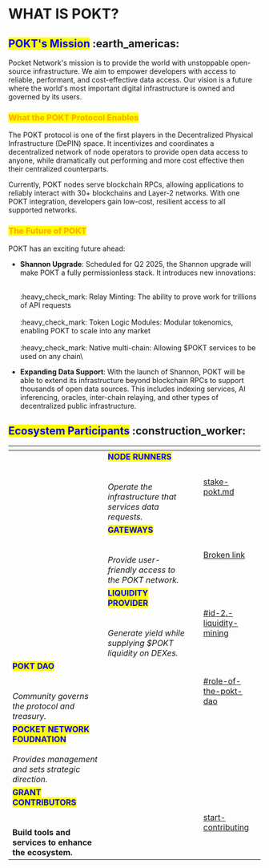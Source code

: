 # WHAT IS POKT?

## <mark style="color:blue;">POKT's Mission</mark> :earth\_americas:

Pocket Network's mission is to provide the world with unstoppable open-source infrastructure. We aim to empower developers with access to reliable, performant, and cost-effective data access. Our vision is a future where the world's most important digital infrastructure is owned and governed by its users.

### <mark style="color:orange;">What the POKT Protocol Enables</mark>

The POKT protocol is one of the first players in the Decentralized Physical Infrastructure (DePIN) space. It incentivizes and coordinates a decentralized network of node operators to provide open data access to anyone, while dramatically out performing and more cost effective then their centralized counterparts.

Currently, POKT nodes serve blockchain RPCs, allowing applications to reliably interact with 30+ blockchains and Layer-2 networks. With one POKT integration, developers gain low-cost, resilient access to all supported networks.

### <mark style="color:orange;">The Future of POKT</mark>

POKT has an exciting future ahead:

*   **Shannon Upgrade**: Scheduled for Q2 2025, the Shannon upgrade will make POKT a fully permissionless stack. It introduces new innovations:

    \
    :heavy\_check\_mark: Relay Minting: The ability to prove work for trillions of API requests\
    \
    :heavy\_check\_mark: Token Logic Modules: Modular tokenomics, enabling POKT to scale into any market\
    \
    :heavy\_check\_mark: Native multi-chain: Allowing $POKT services to be used on any chain\

* **Expanding Data Support**: With the launch of Shannon, POKT will be able to extend its infrastructure beyond blockchain RPCs to support thousands of open data sources. This includes indexing services, AI inferencing, oracles, inter-chain relaying, and other types of decentralized public infrastructure.

## <mark style="color:blue;">Ecosystem Participants</mark> :construction\_worker:

<table data-view="cards"><thead><tr><th></th><th></th><th></th><th data-hidden data-card-target data-type="content-ref"></th></tr></thead><tbody><tr><td></td><td><mark style="color:blue;"><strong>NODE RUNNERS</strong></mark><br><br><br><em>Operate the infrastructure that services data requests.</em></td><td></td><td><a href="usdpokt-token/pokt-rewards/stake-pokt.md">stake-pokt.md</a></td></tr><tr><td></td><td><mark style="color:blue;"><strong>GATEWAYS</strong></mark><br><br><br><em>Provide user-friendly access to the POKT network.</em></td><td></td><td><a href="broken-reference">Broken link</a></td></tr><tr><td></td><td><mark style="color:blue;"><strong>LIQUIDITY PROVIDER</strong></mark><br><br><br><em>Generate yield while supplying $POKT liquidity on DEXes.</em></td><td></td><td><a href="usdpokt-token/pokt-rewards/#id-2.-liquidity-mining">#id-2.-liquidity-mining</a></td></tr><tr><td><mark style="color:blue;"><strong>POKT DAO</strong></mark><br><br><br><em>Community governs the protocol and treasury.</em></td><td></td><td></td><td><a href="community/dao-os.md#role-of-the-pokt-dao">#role-of-the-pokt-dao</a></td></tr><tr><td><mark style="color:blue;"><strong>POCKET NETWORK FOUDNATION</strong></mark><br><br><em>Provides management and sets strategic direction.</em></td><td></td><td></td><td></td></tr><tr><td><mark style="color:blue;"><strong>GRANT CONTRIBUTORS</strong></mark><br><br><br><strong>Build tools and services to enhance the ecosystem.</strong></td><td></td><td></td><td><a href="community/start-contributing/">start-contributing</a></td></tr></tbody></table>
